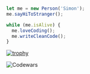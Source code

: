 ```js

let me = new Person('Simon');
me.sayHiToStranger();

while (me.isAlive) {
  me.loveCoding();
  me.writeCleanCode();
}

```

[![trophy](https://github-profile-trophy.vercel.app/?username=Si-Ni&theme=onedark)](https://github.com/Si-Ni/github-profile-trophy)

![Codewars](https://github-readme-codewars-stats.herokuapp.com/api/?username=vanhaaggen&card&colormode=dark_mode)
